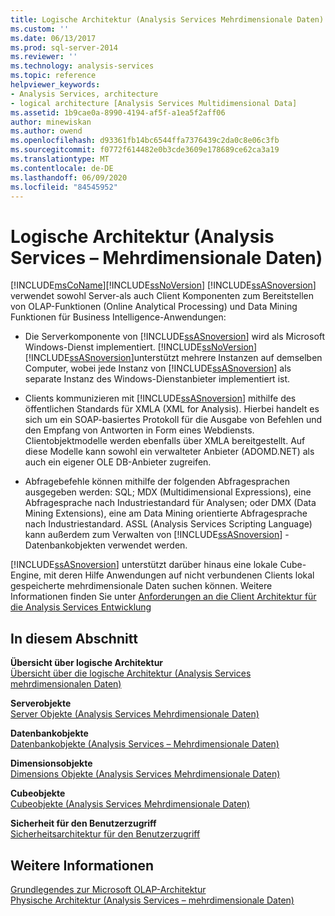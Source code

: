 ```yaml
---
title: Logische Architektur (Analysis Services Mehrdimensionale Daten) | Microsoft-Dokumentation
ms.custom: ''
ms.date: 06/13/2017
ms.prod: sql-server-2014
ms.reviewer: ''
ms.technology: analysis-services
ms.topic: reference
helpviewer_keywords:
- Analysis Services, architecture
- logical architecture [Analysis Services Multidimensional Data]
ms.assetid: 1b9cae0a-8990-4194-af5f-a1ea5f2aff06
author: minewiskan
ms.author: owend
ms.openlocfilehash: d93361fb14bc6544ffa7376439c2da0c8e06c3fb
ms.sourcegitcommit: f0772f614482e0b3cde3609e178689ce62ca3a19
ms.translationtype: MT
ms.contentlocale: de-DE
ms.lasthandoff: 06/09/2020
ms.locfileid: "84545952"
---
```

# <a name="logical-architecture-analysis-services---multidimensional-data"></a>Logische Architektur (Analysis Services – Mehrdimensionale Daten)
  [!INCLUDE[msCoName](../../../includes/msconame-md.md)][!INCLUDE[ssNoVersion](../../../includes/ssnoversion-md.md)] [!INCLUDE[ssASnoversion](../../../includes/ssasnoversion-md.md)] verwendet sowohl Server-als auch Client Komponenten zum Bereitstellen von OLAP-Funktionen (Online Analytical Processing) und Data Mining Funktionen für Business Intelligence-Anwendungen:  
  
-   Die Serverkomponente von [!INCLUDE[ssASnoversion](../../../includes/ssasnoversion-md.md)] wird als Microsoft Windows-Dienst implementiert. [!INCLUDE[ssNoVersion](../../../includes/ssnoversion-md.md)][!INCLUDE[ssASnoversion](../../../includes/ssasnoversion-md.md)]unterstützt mehrere Instanzen auf demselben Computer, wobei jede Instanz von [!INCLUDE[ssASnoversion](../../../includes/ssasnoversion-md.md)] als separate Instanz des Windows-Dienstanbieter implementiert ist.  
  
-   Clients kommunizieren mit [!INCLUDE[ssASnoversion](../../../includes/ssasnoversion-md.md)] mithilfe des öffentlichen Standards für XMLA (XML for Analysis). Hierbei handelt es sich um ein SOAP-basiertes Protokoll für die Ausgabe von Befehlen und den Empfang von Antworten in Form eines Webdiensts. Clientobjektmodelle werden ebenfalls über XMLA bereitgestellt. Auf diese Modelle kann sowohl ein verwalteter Anbieter (ADOMD.NET) als auch ein eigener OLE DB-Anbieter zugreifen.  
  
-   Abfragebefehle können mithilfe der folgenden Abfragesprachen ausgegeben werden: SQL; MDX (Multidimensional Expressions), eine Abfragesprache nach Industriestandard für Analysen; oder DMX (Data Mining Extensions), eine am Data Mining orientierte Abfragesprache nach Industriestandard. ASSL (Analysis Services Scripting Language) kann außerdem zum Verwalten von [!INCLUDE[ssASnoversion](../../../includes/ssasnoversion-md.md)] -Datenbankobjekten verwendet werden.  
  
 [!INCLUDE[ssASnoversion](../../../includes/ssasnoversion-md.md)] unterstützt darüber hinaus eine lokale Cube-Engine, mit deren Hilfe Anwendungen auf nicht verbundenen Clients lokal gespeicherte mehrdimensionale Daten suchen können. Weitere Informationen finden Sie unter [Anforderungen an die Client Architektur für die Analysis Services Entwicklung](../olap-physical/client-architecture-requirements-for-analysis-services-development.md)  
  
## <a name="in-this-section"></a>In diesem Abschnitt  
 **Übersicht über logische Architektur**  
 [Übersicht über die logische Architektur &#40;Analysis Services mehrdimensionalen Daten&#41;](logical-architecture-overview-analysis-services-multidimensional-data.md)  
  
 **Serverobjekte**  
 [Server Objekte &#40;Analysis Services Mehrdimensionale Daten&#41;](server-objects-analysis-services-multidimensional-data.md)  
  
 **Datenbankobjekte**  
 [Datenbankobjekte &#40;Analysis Services – Mehrdimensionale Daten&#41;](database-objects-analysis-services-multidimensional-data.md)  
  
 **Dimensionsobjekte**  
 [Dimensions Objekte &#40;Analysis Services Mehrdimensionale Daten&#41;](../../multidimensional-models-olap-logical-dimension-objects/dimension-objects-analysis-services-multidimensional-data.md)  
  
 **Cubeobjekte**  
 [Cubeobjekte &#40;Analysis Services Mehrdimensionale Daten&#41;](../../multidimensional-models-olap-logical-cube-objects/cube-objects-analysis-services-multidimensional-data.md)  
  
 **Sicherheit für den Benutzerzugriff**  
 [Sicherheitsarchitektur für den Benutzerzugriff](understanding-microsoft-olap-logical-architecture.md)  
  
## <a name="see-also"></a>Weitere Informationen  
 [Grundlegendes zur Microsoft OLAP-Architektur](../olap-physical/understanding-microsoft-olap-architecture.md)   
 [Physische Architektur &#40;Analysis Services – mehrdimensionale Daten&#41;](../olap-physical/understanding-microsoft-olap-physical-architecture.md)  
  
  
